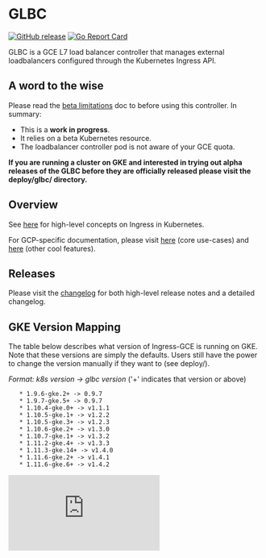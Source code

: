 # GLBC

[![GitHub release](https://img.shields.io/github/release/kubernetes/ingress-gce.svg)](https://github.com/kubernetes/ingress-gce/releases)
[![Go Report Card](https://goreportcard.com/badge/github.com/kubernetes/ingress-gce)](https://goreportcard.com/report/github.com/kubernetes/ingress-gce)

GLBC is a GCE L7 load balancer controller that manages external loadbalancers configured through the Kubernetes Ingress API.

## A word to the wise

Please read the [beta limitations](BETA_LIMITATIONS.md) doc to before using this controller. In summary:

- This is a **work in progress**.
- It relies on a beta Kubernetes resource.
- The loadbalancer controller pod is not aware of your GCE quota.

**If you are running a cluster on GKE and interested in trying out alpha releases of the GLBC before they are officially released please visit the deploy/glbc/ directory.**

## Overview

See [here](https://kubernetes.io/docs/concepts/services-networking/ingress/) for high-level concepts on Ingress in Kubernetes.

For GCP-specific documentation, please visit [here](https://cloud.google.com/kubernetes-engine/docs/how-to/load-balance-ingress) (core use-cases) and [here](https://cloud.google.com/kubernetes-engine/docs/concepts/ingress) (other cool features).

## Releases

Please visit the [changelog](CHANGELOG.md) for both high-level release notes and a detailed changelog.

## GKE Version Mapping

The table below describes what version of Ingress-GCE is running on GKE. Note that these versions are simply the defaults. Users still have the power to change the version manually if they want to (see deploy/).

   *Format: k8s version -> glbc version* ('+' indicates that version or above)

       * 1.9.6-gke.2+ -> 0.9.7
       * 1.9.7-gke.5+ -> 0.9.7
       * 1.10.4-gke.0+ -> v1.1.1
       * 1.10.5-gke.1+ -> v1.2.2
       * 1.10.5-gke.3+ -> v1.2.3
       * 1.10.6-gke.2+ -> v1.3.0
       * 1.10.7-gke.1+ -> v1.3.2
       * 1.11.2-gke.4+ -> v1.3.3
       * 1.11.3-gke.14+ -> v1.4.0
       * 1.11.6-gke.2+ -> v1.4.1
       * 1.11.6-gke.6+ -> v1.4.2

[![Analytics](https://kubernetes-site.appspot.com/UA-36037335-10/GitHub/contrib/service-loadbalancer/gce/README.md?pixel)]()
